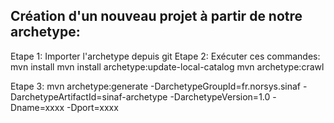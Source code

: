 ## Création d'un nouveau projet à partir de notre archetype:


Etape 1:
  Importer l'archetype depuis git
Etape 2:
  Exécuter ces commandes:
    mvn install
    mvn install archetype:update-local-catalog
    mvn archetype:crawl
    
Etape 3:
mvn archetype:generate -DarchetypeGroupId=fr.norsys.sinaf -DarchetypeArtifactId=sinaf-archetype -DarchetypeVersion=1.0 -Dname=xxxx -Dport=xxxx
